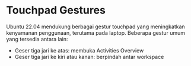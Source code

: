 # Touchpad Gestures

Ubuntu 22.04 mendukung berbagai gestur touchpad yang meningkatkan kenyamanan penggunaan, terutama pada laptop. Beberapa gestur umum yang tersedia antara lain:
- Geser tiga jari ke atas: membuka Activities Overview
- Geser tiga jari ke kiri atau kanan: berpindah antar workspace
